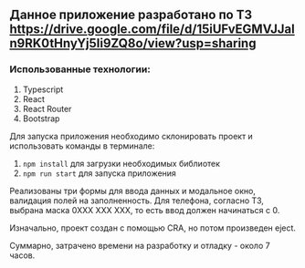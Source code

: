 ## Данное приложение разработано по ТЗ https://drive.google.com/file/d/15iUFvEGMVJJaln9RK0tHnyYj5Ii9ZQ8o/view?usp=sharing

### Использованные технологии: 
1) Typescript
2) React
3) React Router
4) Bootstrap


Для запуска приложения необходимо склонировать проект и использовать команды в терминале:

1) ```npm install``` для загрузки необходимых библиотек
2) ```npm run start```  для запуска приложения

Реализованы три формы для ввода данных и модальное окно, валидация полей на заполненность.
Для телефона, согласно ТЗ, выбрана маска 0XXX XXX XXX, то есть ввод должен начинаться с 0.

Изначально, проект создан с помощью CRA, но потом произведен eject.

Суммарно, затрачено времени на разработку и отладку - около 7 часов.
